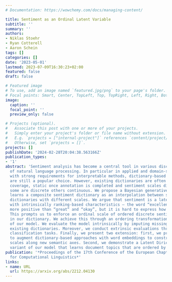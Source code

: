 ```yaml
---
# Documentation: https://wowchemy.com/docs/managing-content/

title: Sentiment as an Ordinal Latent Variable
subtitle: ''
summary: ''
authors:
- Niklas Stoehr
- Ryan Cotterell
- Aaron Schein
tags: []
categories: []
date: '2023-05-01'
lastmod: 2023-07-09T16:30:23+02:00
featured: false
draft: false

# Featured image
# To use, add an image named `featured.jpg/png` to your page's folder.
# Focal points: Smart, Center, TopLeft, Top, TopRight, Left, Right, BottomLeft, Bottom, BottomRight.
image:
  caption: ''
  focal_point: ''
  preview_only: false

# Projects (optional).
#   Associate this post with one or more of your projects.
#   Simply enter your project's folder or file name without extension.
#   E.g. `projects = ["internal-project"]` references `content/project/deep-learning/index.md`.
#   Otherwise, set `projects = []`.
projects: []
publishDate: '2024-02-28T20:04:38.563166Z'
publication_types:
- '1'
abstract: 'Sentiment analysis has become a central tool in various disciplines outside
  of natural language processing. In particular in applied and domain-specific settings
  with strong requirements for interpretable methods, dictionary-based approaches
  are still a popular choice. However, existing dictionaries are often limited in
  coverage, static once annotation is completed and sentiment scales differ widely;
  some are discrete others continuous. We propose a Bayesian generative model that
  learns a composite sentiment dictionary as an interpolation between six existing
  dictionaries with different scales. We argue that sentiment is a latent concept
  with intrinsically ranking-based characteristics — the word “excellent” may be ranked
  more positive than “great” and “okay”, but it is hard to express how much more exactly.
  This prompts us to enforce an ordinal scale of ordered discrete sentiment values
  in our dictionary. We achieve this through an ordering transformation in the priors
  of our model. We evaluate the model intrinsically by imputing missing values in
  existing dictionaries. Moreover, we conduct extrinsic evaluations through sentiment
  classification tasks. Finally, we present two extension: first, we present a method
  to augment dictionary-based approaches with word embeddings to construct sentiment
  scales along new semantic axes. Second, we demonstrate a Latent Dirichlet Allocation-inspired
  variant of our model that learns document topics that are ordered by sentiment.'
publication: '*Proceedings of the 17th Conference of the European Chapter of the Association
  for Computational Linguistics*'
links:
- name: URL
  url: https://arxiv.org/abs/2212.04130
---
```

